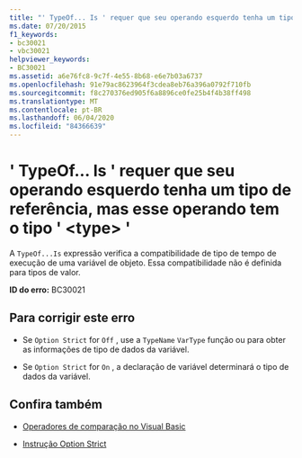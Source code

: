 ```yaml
---
title: "' TypeOf... Is ' requer que seu operando esquerdo tenha um tipo de referência, mas esse operando tem o tipo ' <type> '"
ms.date: 07/20/2015
f1_keywords:
- bc30021
- vbc30021
helpviewer_keywords:
- BC30021
ms.assetid: a6e76fc8-9c7f-4e55-8b68-e6e7b03a6737
ms.openlocfilehash: 91e79ac8623964f3cdea8eb76a396a0792f710fb
ms.sourcegitcommit: f8c270376ed905f6a8896ce0fe25b4f4b38ff498
ms.translationtype: MT
ms.contentlocale: pt-BR
ms.lasthandoff: 06/04/2020
ms.locfileid: "84366639"
---
```

# <a name="typeofis-requires-its-left-operand-to-have-a-reference-type-but-this-operand-has-the-type-type"></a>' TypeOf... Is ' requer que seu operando esquerdo tenha um tipo de referência, mas esse operando tem o tipo ' \<type> '
A `TypeOf...Is` expressão verifica a compatibilidade de tipo de tempo de execução de uma variável de objeto. Essa compatibilidade não é definida para tipos de valor.  
  
 **ID do erro:** BC30021  
  
## <a name="to-correct-this-error"></a>Para corrigir este erro  
  
- Se `Option Strict` for `Off` , use a `TypeName` `VarType` função ou para obter as informações de tipo de dados da variável.  
  
- Se `Option Strict` for `On` , a declaração de variável determinará o tipo de dados da variável.  
  
## <a name="see-also"></a>Confira também

- [Operadores de comparação no Visual Basic](../programming-guide/language-features/operators-and-expressions/comparison-operators.md)

- [Instrução Option Strict](../language-reference/statements/option-strict-statement.md)
